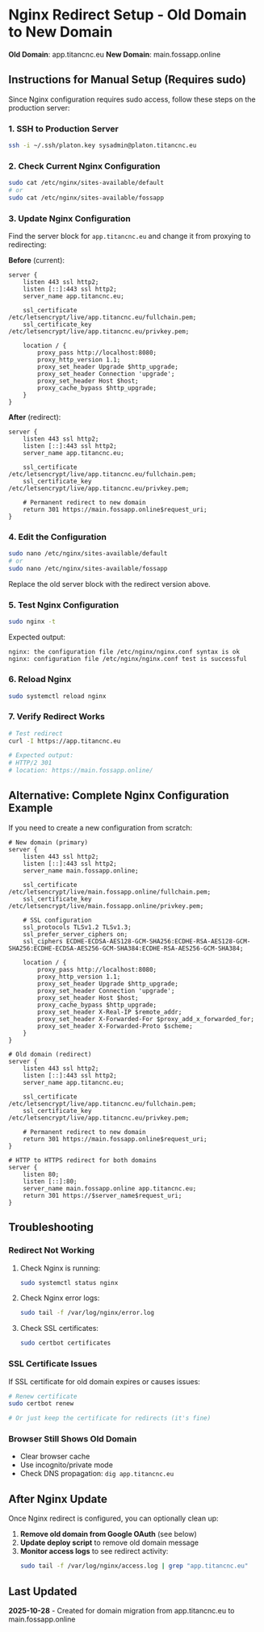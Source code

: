 # Nginx Redirect Setup - Old Domain to New Domain

**Old Domain**: app.titancnc.eu
**New Domain**: main.fossapp.online

## Instructions for Manual Setup (Requires sudo)

Since Nginx configuration requires sudo access, follow these steps on the production server:

### 1. SSH to Production Server

```bash
ssh -i ~/.ssh/platon.key sysadmin@platon.titancnc.eu
```

### 2. Check Current Nginx Configuration

```bash
sudo cat /etc/nginx/sites-available/default
# or
sudo cat /etc/nginx/sites-available/fossapp
```

### 3. Update Nginx Configuration

Find the server block for `app.titancnc.eu` and change it from proxying to redirecting:

**Before** (current):
```nginx
server {
    listen 443 ssl http2;
    listen [::]:443 ssl http2;
    server_name app.titancnc.eu;

    ssl_certificate /etc/letsencrypt/live/app.titancnc.eu/fullchain.pem;
    ssl_certificate_key /etc/letsencrypt/live/app.titancnc.eu/privkey.pem;

    location / {
        proxy_pass http://localhost:8080;
        proxy_http_version 1.1;
        proxy_set_header Upgrade $http_upgrade;
        proxy_set_header Connection 'upgrade';
        proxy_set_header Host $host;
        proxy_cache_bypass $http_upgrade;
    }
}
```

**After** (redirect):
```nginx
server {
    listen 443 ssl http2;
    listen [::]:443 ssl http2;
    server_name app.titancnc.eu;

    ssl_certificate /etc/letsencrypt/live/app.titancnc.eu/fullchain.pem;
    ssl_certificate_key /etc/letsencrypt/live/app.titancnc.eu/privkey.pem;

    # Permanent redirect to new domain
    return 301 https://main.fossapp.online$request_uri;
}
```

### 4. Edit the Configuration

```bash
sudo nano /etc/nginx/sites-available/default
# or
sudo nano /etc/nginx/sites-available/fossapp
```

Replace the old server block with the redirect version above.

### 5. Test Nginx Configuration

```bash
sudo nginx -t
```

Expected output:
```
nginx: the configuration file /etc/nginx/nginx.conf syntax is ok
nginx: configuration file /etc/nginx/nginx.conf test is successful
```

### 6. Reload Nginx

```bash
sudo systemctl reload nginx
```

### 7. Verify Redirect Works

```bash
# Test redirect
curl -I https://app.titancnc.eu

# Expected output:
# HTTP/2 301
# location: https://main.fossapp.online/
```

## Alternative: Complete Nginx Configuration Example

If you need to create a new configuration from scratch:

```nginx
# New domain (primary)
server {
    listen 443 ssl http2;
    listen [::]:443 ssl http2;
    server_name main.fossapp.online;

    ssl_certificate /etc/letsencrypt/live/main.fossapp.online/fullchain.pem;
    ssl_certificate_key /etc/letsencrypt/live/main.fossapp.online/privkey.pem;

    # SSL configuration
    ssl_protocols TLSv1.2 TLSv1.3;
    ssl_prefer_server_ciphers on;
    ssl_ciphers ECDHE-ECDSA-AES128-GCM-SHA256:ECDHE-RSA-AES128-GCM-SHA256:ECDHE-ECDSA-AES256-GCM-SHA384:ECDHE-RSA-AES256-GCM-SHA384;

    location / {
        proxy_pass http://localhost:8080;
        proxy_http_version 1.1;
        proxy_set_header Upgrade $http_upgrade;
        proxy_set_header Connection 'upgrade';
        proxy_set_header Host $host;
        proxy_cache_bypass $http_upgrade;
        proxy_set_header X-Real-IP $remote_addr;
        proxy_set_header X-Forwarded-For $proxy_add_x_forwarded_for;
        proxy_set_header X-Forwarded-Proto $scheme;
    }
}

# Old domain (redirect)
server {
    listen 443 ssl http2;
    listen [::]:443 ssl http2;
    server_name app.titancnc.eu;

    ssl_certificate /etc/letsencrypt/live/app.titancnc.eu/fullchain.pem;
    ssl_certificate_key /etc/letsencrypt/live/app.titancnc.eu/privkey.pem;

    # Permanent redirect to new domain
    return 301 https://main.fossapp.online$request_uri;
}

# HTTP to HTTPS redirect for both domains
server {
    listen 80;
    listen [::]:80;
    server_name main.fossapp.online app.titancnc.eu;
    return 301 https://$server_name$request_uri;
}
```

## Troubleshooting

### Redirect Not Working

1. Check Nginx is running:
   ```bash
   sudo systemctl status nginx
   ```

2. Check Nginx error logs:
   ```bash
   sudo tail -f /var/log/nginx/error.log
   ```

3. Check SSL certificates:
   ```bash
   sudo certbot certificates
   ```

### SSL Certificate Issues

If SSL certificate for old domain expires or causes issues:

```bash
# Renew certificate
sudo certbot renew

# Or just keep the certificate for redirects (it's fine)
```

### Browser Still Shows Old Domain

- Clear browser cache
- Use incognito/private mode
- Check DNS propagation: `dig app.titancnc.eu`

## After Nginx Update

Once Nginx redirect is configured, you can optionally clean up:

1. **Remove old domain from Google OAuth** (see below)
2. **Update deploy script** to remove old domain message
3. **Monitor access logs** to see redirect activity:
   ```bash
   sudo tail -f /var/log/nginx/access.log | grep "app.titancnc.eu"
   ```

## Last Updated

**2025-10-28** - Created for domain migration from app.titancnc.eu to main.fossapp.online
